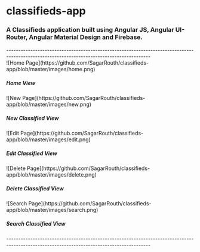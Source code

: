 # classifieds-app
<h3>A Classifieds application built using Angular JS, Angular UI-Router, Angular Material Design and Firebase.</h3>
------------------------------------------------------------------------------------------------------------------------------------------
<br>
![Home Page](https://github.com/SagarRouth/classifieds-app/blob/master/images/home.png)
<br>
  <h5><b>Home View</b></h5>
![New Page](https://github.com/SagarRouth/classifieds-app/blob/master/images/new.png)
<br>
  <h5><b>New Classified View</b></h5>
![Edit Page](https://github.com/SagarRouth/classifieds-app/blob/master/images/edit.png)
<br>
  <h5><b>Edit Classified View</b></h5>
![Delete Page](https://github.com/SagarRouth/classifieds-app/blob/master/images/delete.png)
<br>
  <h5><b>Delete Classified View</b></h5>
![Search Page](https://github.com/SagarRouth/classifieds-app/blob/master/images/search.png)
<br>
  <h5><b>Search Classified View</b></h5>
------------------------------------------------------------------------------------------------------------------------------------------
